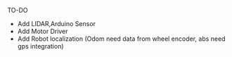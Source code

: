 TO-DO 

- Add LIDAR,Arduino Sensor
- Add Motor Driver
- Add Robot localization (Odom need data from wheel encoder, abs need gps integration)

